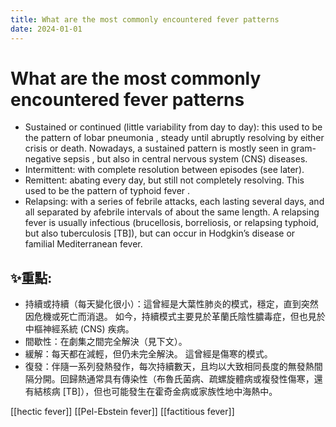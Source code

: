 ```yaml
---
title: What are the most commonly encountered fever patterns
date: 2024-01-01
---
```

# What are the most commonly encountered fever patterns

- Sustained or continued (little variability from day to day): this used to be the pattern of lobar pneumonia , steady until abruptly resolving by either crisis or death. Nowadays, a sustained pattern is mostly seen in gram-negative sepsis , but also in central nervous system (CNS) diseases.
- Intermittent: with complete resolution between episodes (see later).
- Remittent: abating every day, but still not completely resolving. This used to be the pattern of typhoid fever .
- Relapsing: with a series of febrile attacks, each lasting several days, and all separated by afebrile intervals of about the same length. A relapsing fever is usually infectious (brucellosis, borreliosis, or relapsing typhoid, but also tuberculosis [TB]), but can occur in Hodgkin’s disease or familial Mediterranean fever.

## ✨重點:
- 持續或持續（每天變化很小）：這曾經是大葉性肺炎的模式，穩定，直到突然因危機或死亡而消退。 如今，持續模式主要見於革蘭氏陰性膿毒症，但也見於中樞神經系統 (CNS) 疾病。
- 間歇性：在劇集之間完全解決（見下文）。
- 緩解：每天都在減輕，但仍未完全解決。 這曾經是傷寒的模式。
- 復發：伴隨一系列發熱發作，每次持續數天，且均以大致相同長度的無發熱間隔分開。回歸熱通常具有傳染性（布魯氏菌病、疏螺旋體病或複發性傷寒，還有結核病 [TB]），但也可能發生在霍奇金病或家族性地中海熱中。
 
[[hectic fever]]
[[Pel-Ebstein fever]]
[[factitious fever]]

